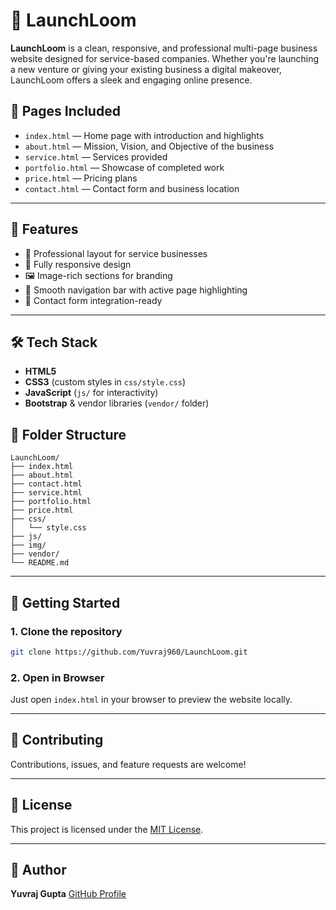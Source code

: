 # 🚀 LaunchLoom

**LaunchLoom** is a clean, responsive, and professional multi-page business website designed for service-based companies. Whether you're launching a new venture or giving your existing business a digital makeover, LaunchLoom offers a sleek and engaging online presence.


## 📁 Pages Included

- `index.html` — Home page with introduction and highlights
- `about.html` — Mission, Vision, and Objective of the business
- `service.html` — Services provided
- `portfolio.html` — Showcase of completed work
- `price.html` — Pricing plans
- `contact.html` — Contact form and business location

---

## 🎨 Features

- 💼 Professional layout for service businesses
- 📱 Fully responsive design
- 🖼️ Image-rich sections for branding
- 🧭 Smooth navigation bar with active page highlighting
- 💌 Contact form integration-ready

---

## 🛠️ Tech Stack

- **HTML5**  
- **CSS3** (custom styles in `css/style.css`)
- **JavaScript** (`js/` for interactivity)
- **Bootstrap** & vendor libraries (`vendor/` folder)

## 📂 Folder Structure

```
LaunchLoom/
├── index.html
├── about.html
├── contact.html
├── service.html
├── portfolio.html
├── price.html
├── css/
│   └── style.css
├── js/
├── img/
├── vendor/
└── README.md
````

---

## 🚀 Getting Started

### 1. Clone the repository

```bash
git clone https://github.com/Yuvraj960/LaunchLoom.git
````

### 2. Open in Browser

Just open `index.html` in your browser to preview the website locally.

---

## 🙌 Contributing

Contributions, issues, and feature requests are welcome!

---

## 📜 License

This project is licensed under the [MIT License](LICENSE).

---

## 👤 Author

**Yuvraj Gupta**
[GitHub Profile](https://github.com/Yuvraj960)
